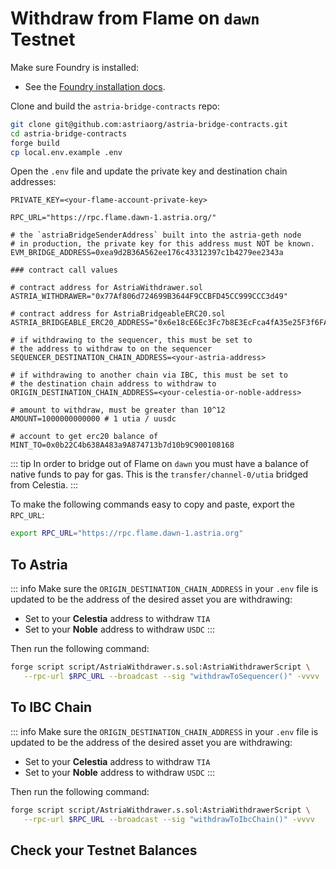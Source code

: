# Withdraw from Flame on `dawn` Testnet

Make sure Foundry is installed:

- See the [Foundry installation
  docs](https://book.getfoundry.sh/getting-started/installation).

Clone and build the `astria-bridge-contracts` repo:

```bash
git clone git@github.com:astriaorg/astria-bridge-contracts.git
cd astria-bridge-contracts
forge build
cp local.env.example .env
```

Open the `.env` file and update the private key and destination chain addresses:

```bash{1,19,23}
PRIVATE_KEY=<your-flame-account-private-key>

RPC_URL="https://rpc.flame.dawn-1.astria.org/"

# the `astriaBridgeSenderAddress` built into the astria-geth node
# in production, the private key for this address must NOT be known.
EVM_BRIDGE_ADDRESS=0xea9d2B36A562ee176c43312397c1b4279ee2343a

### contract call values 

# contract address for AstriaWithdrawer.sol
ASTRIA_WITHDRAWER="0x77Af806d724699B3644F9CCBFD45CC999CCC3d49"

# contract address for AstriaBridgeableERC20.sol
ASTRIA_BRIDGEABLE_ERC20_ADDRESS="0x6e18cE6Ec3Fc7b8E3EcFca4fA35e25F3f6FA879a"

# if withdrawing to the sequencer, this must be set to
# the address to withdraw to on the sequencer
SEQUENCER_DESTINATION_CHAIN_ADDRESS=<your-astria-address>

# if withdrawing to another chain via IBC, this must be set to 
# the destination chain address to withdraw to
ORIGIN_DESTINATION_CHAIN_ADDRESS=<your-celestia-or-noble-address>

# amount to withdraw, must be greater than 10^12
AMOUNT=1000000000000 # 1 utia / uusdc

# account to get erc20 balance of
MINT_TO=0x0b22C4b638A483a9A874713b7d10b9C900108168
```

::: tip
In order to bridge out of Flame on `dawn` you must have a balance of native
funds to pay for gas. This is the `transfer/channel-0/utia` bridged from
Celestia.
:::

To make the following commands easy to copy and paste, export the `RPC_URL`:

```bash
export RPC_URL="https://rpc.flame.dawn-1.astria.org"
```

## To Astria

::: info
Make sure the `ORIGIN_DESTINATION_CHAIN_ADDRESS` in your `.env` file is updated
to be the address of the desired asset you are withdrawing:

- Set to your **Celestia** address to withdraw `TIA`
- Set to your **Noble** address to withdraw `USDC`
:::

Then run the following command:

```bash
forge script script/AstriaWithdrawer.s.sol:AstriaWithdrawerScript \
   --rpc-url $RPC_URL --broadcast --sig "withdrawToSequencer()" -vvvv
```

## To IBC Chain

::: info
Make sure the `ORIGIN_DESTINATION_CHAIN_ADDRESS` in your `.env` file is updated
to be the address of the desired asset you are withdrawing:

- Set to your **Celestia** address to withdraw `TIA`
- Set to your **Noble** address to withdraw `USDC`
:::

Then run the following command:

```bash
forge script script/AstriaWithdrawer.s.sol:AstriaWithdrawerScript \
   --rpc-url $RPC_URL --broadcast --sig "withdrawToIbcChain()" -vvvv
```

## Check your Testnet Balances

<!--@include: ../../components/_check-testnet-balances.md-->
